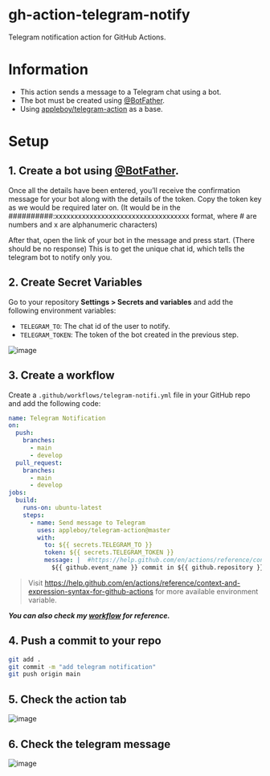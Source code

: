 # gh-action-telegram-notify

Telegram notification action for GitHub Actions.

# Information
 
- This action sends a message to a Telegram chat using a bot.
- The bot must be created using [@BotFather](https://telegram.me/botfather).
- Using [appleboy/telegram-action](https://github.com/appleboy/telegram-action) as a base.

# Setup

## 1. Create a bot using [@BotFather](https://telegram.me/botfather).

Once all the details have been entered, you’ll receive the confirmation message for your bot along with the details of the token. Copy the token key as we would be required later on. (It would be in the ##########:xxxxxxxxxxxxxxxxxxxxxxxxxxxxxxxxxxx format, where # are numbers and x are alphanumeric characters)

After that, open the link of your bot in the message and press start. (There should be no response) This is to get the unique chat id, which tells the telegram bot to notify only you.

## 2. Create Secret Variables

Go to your repository **Settings > Secrets and variables** and add the following environment variables:

- `TELEGRAM_TO`: The chat id of the user to notify.
- `TELEGRAM_TOKEN`: The token of the bot created in the previous step.

![image](https://github.com/tanhongit/gh-action-telegram-notify/assets/35853002/c81374c3-9c5e-4eab-9610-9ba9e9e584b7)

## 3. Create a workflow

Create a `.github/workflows/telegram-notifi.yml` file in your GitHub repo and add the following code:

```yml
name: Telegram Notification
on:
  push:
    branches:
      - main
      - develop
  pull_request:
    branches:
      - main
      - develop
jobs:
  build:
    runs-on: ubuntu-latest
    steps:
      - name: Send message to Telegram
        uses: appleboy/telegram-action@master
        with:
          to: ${{ secrets.TELEGRAM_TO }}
          token: ${{ secrets.TELEGRAM_TOKEN }}
          message: |  #https://help.github.com/en/actions/reference/contexts-and-expression-syntax-for-github-actions#github-context
            ${{ github.event_name }} commit in ${{ github.repository }} by "${{ github.actor }}". [${{github.sha}}@${{ github.ref }}]
```

> Visit https://help.github.com/en/actions/reference/context-and-expression-syntax-for-github-actions for more available environment variable.

**_You can also check my [workflow](https://github.com/tanhongit/gh-action-telegram-notify/blob/main/.github/workflows/telegram-notify.yml) for reference._**

## 4. Push a commit to your repo

```bash
git add .
git commit -m "add telegram notification"
git push origin main
```

## 5. Check the action tab

![image](https://github.com/tanhongit/gh-action-telegram-notify/assets/35853002/b5d009ed-12b8-42bf-bc60-8f7490f37559)

## 6. Check the telegram message

![image](https://github.com/tanhongit/gh-action-telegram-notify/assets/35853002/e67222cf-5993-49b9-b0c5-ac96c9018714)


